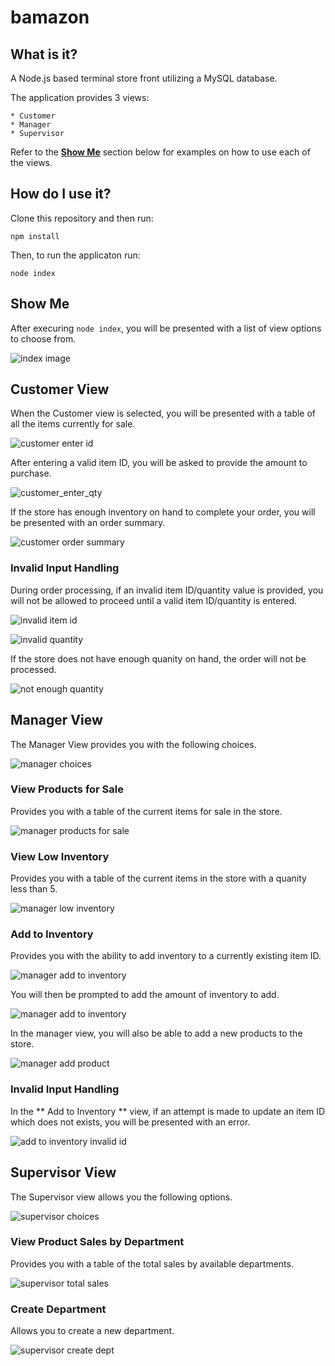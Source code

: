 # bamazon

## What is it?
A Node.js based terminal store front utilizing a MySQL database.

The application provides 3 views:

	* Customer
	* Manager
	* Supervisor

Refer to the [**Show Me**](#show-me) section below for examples on how to use each of the views.

## How do I use it?

Clone this repository and then run:

`npm install`

Then, to run the applicaton run:

`node index`

## Show Me

After execuring `node index`, you will be presented with a list of view options to choose from.

![index image](images/for_readme/node_index.png)

## Customer View

When the Customer view is selected, you will be presented with a table of all the items currently for sale.

![customer enter id](images/for_readme/customer_enterID.png)

After entering a valid item ID, you will be asked to provide the amount to purchase.

![customer_enter_qty](images/for_readme/customer_validID.png)

If the store has enough inventory on hand to complete your order, you will be presented with an order summary.

![customer order summary](images/for_readme/customer_successfulOrder.png)

### Invalid Input Handling

During order processing, if an invalid item ID/quantity value is provided, you will not be allowed to proceed until a valid item ID/quantity is entered.

![invalid item id](images/for_readme/customer_invalidID.png)

![invalid quantity](images/for_readme/customer_invalidInventoryAmount.png)

If the store does not have enough quanity on hand, the order will not be processed.

![not enough quantity](images/for_readme/customer_notEnoughInventory.png)

## Manager View

The Manager View provides you with the following choices.

![manager choices](images/for_readme/manager_choices.png)

### View Products for Sale

Provides you with a table of the current items for sale in the store.

![manager products for sale](images/for_readme/manager_viewProducts.png)

### View Low Inventory

Provides you with a table of the current items in the store with a quanity less than 5.

![manager low inventory](images/for_readme/manager_lowInventory.png)

### Add to Inventory

Provides you with the ability to add inventory to a currently existing item ID.

![manager add to inventory](images/for_readme/manager_addToInventoryItemId.png)

You will then be prompted to add the amount of inventory to add.

![manager add to inventory](images/for_readme/manager_addToInventory.png)

In the manager view, you will also be able to add a new products to the store.

![manager add product](images/for_readme/manager_addNewProduct.png)

### Invalid Input Handling

In the ** Add to Inventory ** view, if an attempt is made to update an item ID which does not exists, you will be presented with an error.

![add to inventory invalid id](images/for_readme/manager_addToInventoryError.png)

## Supervisor View

The Supervisor view allows you the following options.

![supervisor choices](images/for_readme/supervisor_choices.png)

### View Product Sales by Department

Provides you with a table of the total sales by available departments.

![supervisor total sales](images/for_readme/supervisor_viewProductSales.png)

### Create Department

Allows you to create a new department.

![supervisor create dept](images/for_readme/supervisor_createDepartment.png)
